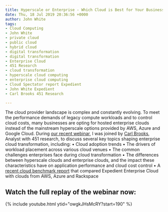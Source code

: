 ```yaml
---
title: Hyperscale or Enterprise - Which Cloud is Best for Your Business?
date: Thu, 18 Jul 2019 20:36:56 +0000
author: John White
tags:
- Cloud Computing
- John White
- private cloud
- public cloud
- hybrid cloud
- digital transformation
- digital transformation
- Enterprise Cloud
- 451 Research
- cloud transformation
- hyperscale cloud computing
- enterprise cloud computing
- Cloud Spectator report Expedient
- John White Expedient
- Carl Brooks 451 Research

---
```

The cloud provider landscape is complex and constantly evolving. To meet the performance demands of legacy compute workloads and to control cloud costs, many businesses are opting for hosted enterprise clouds instead of the mainstream hyperscale options provided by AWS, Azure and Google Cloud. During [our recent webinar](https://www.youtube.com/watch?v=owgkJHsMcRY&#t=3m10s), I was joined by [Carl Brooks](https://451research.com/analyst-team/analyst/Carl+Brooks), Analyst with 451 research, to discuss several key topics shaping enterprise cloud transformation, including: • Cloud adoption trends • The drivers of workload placement across various cloud venues • The common challenges enterprises face during cloud transformation • The differences between hyperscale clouds and enterprise clouds, and the impact these characteristics have on application performance and cloud cost control • A [recent cloud benchmark report](https://www.expedient.com/2019-cloud-spectator-report/) that compared Expedient Enterprise Cloud with clouds from AWS, Azure and Rackspace

## **Watch the full replay of the webinar now:**

{% include youtube.html ytid="owgkJHsMcRY?start=190" %}